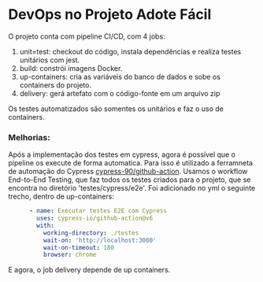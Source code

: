 # DevOps no Projeto Adote Fácil

O projeto conta com pipeline CI/CD, com 4 jobs:
  1. unit=test: checkout do código, instala dependências e realiza testes unitários com jest.
  2. build: constrói imagens Docker.
  3. up-containers: cria as variáveis do banco de dados e sobe os containers do projeto.
  4. delivery: gerá artefato com o código-fonte em um arquivo zip

Os testes automatizados são somentes os unitários e faz o uso de containers.

### Melhorias:

Após a implementação dos testes em cypress, agora é possível que o pipeline os execute de forma automatica. Para isso é utilizado a ferramneta de automação do Cypress [cypress-90/github-action](https://github.com/cypress-io/github-action?tab=readme-ov-file#component-testing). Usamos o workflow End-to-End Testing, que faz todos os testes criados para o projeto, que se encontra no diretório 'testes/cypress/e2e'. Foi adicionado no yml o seguinte trecho, dentro de up-containers:

```yml
      - name: Executar testes E2E com Cypress
        uses: cypress-io/github-action@v6
        with:
          working-directory: ./testes
          wait-on: 'http://localhost:3000'
          wait-on-timeout: 180
          browser: chrome
```

E agora, o job delivery depende de up containers.